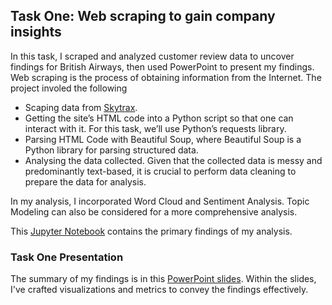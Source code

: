 ## Task One: Web scraping to gain company insights <a name="task-one-web-scraping-to-gain-insights-on-british-airways"></a>
In this task, I scraped and analyzed customer review data to uncover findings for British Airways, then used PowerPoint to present my findings. Web scraping is the process of obtaining information from the Internet.
The project involed the following
- Scaping data from [Skytrax](https://www.airlinequality.com/).
- Getting the site’s HTML code into a Python script so that one can interact with it. For this task, we’ll use Python’s requests library.
- Parsing HTML Code with Beautiful Soup, where Beautiful Soup is a Python library for parsing structured data.
- Analysing the data collected. Given that the collected data is messy and predominantly text-based, it is crucial to perform data cleaning to prepare the data for analysis.

In my analysis, I incorporated Word Cloud and Sentiment Analysis. Topic Modeling can also be considered for a more comprehensive analysis.

This [Jupyter Notebook](https://github.com/kachiann/British-Airways-Data-Science-Forage/blob/main/Task%20One_Final.ipynb) contains the primary findings of my analysis.

### Task One Presentation
The summary of my findings is in this [PowerPoint slides](https://docs.google.com/presentation/d/1t3U0xZN3LkQUJwjmig79yqjeHQZeOaM7pmPgfIpApdg/edit?usp=sharing). Within the slides, I've crafted visualizations and metrics to convey the findings effectively.
